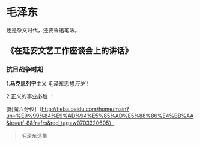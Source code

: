 # 毛泽东
还是杂文时代，还要鲁迅笔法。
## 《在延安文艺工作座谈会上的讲话》
### 抗日战争时期
1.**马克思列宁**主义 毛泽东思想*万岁*！ 

2.正义的事业必胜 ！

[附魔六分仪]（http://tieba.baidu.com/home/main?un=%E9%99%84%E9%AD%94%E5%85%AD%E5%88%86%E4%BB%AA&ie=utf-8&fr=frs&red_tag=w0703320605）
>毛泽东选集
